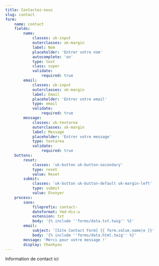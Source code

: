```yaml
---
title: Contactez-nous
slug: contact
form:
    name: contact
    fields:
        name:
            classes: uk-input
            outerclasses: uk-margin
            label: Nom
            placeholder: 'Entrer votre nom'
            autocomplete: 'on'
            type: text
            class: super
            validate:
                required: true
        email:
            classes: uk-input
            outerclasses: uk-margin
            label: Email
            placeholder: 'Entrer votre email'
            type: email
            validate:
                required: true
        message:
            classes: uk-textarea
            outerclasses: uk-margin
            label: Message
            placeholder: 'Entrer votre message'
            type: textarea
            validate:
                required: true
    buttons:
        reset:
            classes: 'uk-button uk-button-secondary'
            type: reset
            value: Reset
        submit:
            classes: 'uk-button uk-button-default uk-margin-left'
            type: submit
            value: Envoyer
    process:
        save:
            fileprefix: contact-
            dateformat: Ymd-His-u
            extension: txt
            body: '{% include ''forms/data.txt.twig'' %}'
        email:
            subject: '[Site Contact Form] {{ form.value.name|e }}'
            body: '{% include ''forms/data.html.twig'' %}'
        message: 'Merci pour votre message !'
        display: thankyou
---
```


Information de contact ici
